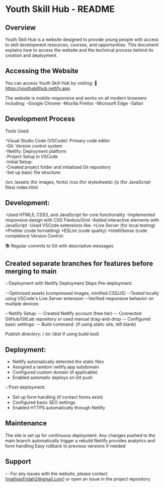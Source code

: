 # Youth Skill Hub - README
## Overview
Youth Skill Hub is a website designed to provide young people with access to skill development resources, courses, and opportunities. This document explains how to access the website and the technical process behind its creation and deployment.

## Accessing the Website
You can access Youth Skill Hub by visiting:
🔗 https://youthskillhub.netlify.app

The website is mobile-responsive and works on all modern browsers including:
-Google Chrome
-Mozilla Firefox
-Microsoft Edge
-Safari

## Development Process
Tools Used:

-Visual Studio Code (VSCode): Primary code editor<br>
-Git: Version control system<br>
-Netlify: Deployment platform<br>
-Project Setup in VSCode<br>
-Initial Setup:<br>
-Created project folder and initialized Git repository<br>
-Set up basic file structure:<br>

/src
  /assets (for images, fonts)
  /css (for stylesheets)
  /js (for JavaScript files)
index.html

## Development:
-Used HTML5, CSS3, and JavaScript for core functionality
-Implemented responsive design with CSS Flexbox/Grid
-Added interactive elements with JavaScript
-Used VSCode extensions like:
*Live Server (for local testing)
*Prettier (code formatting)
*ESLint (code quality)
*IntelliSense (code completion)
Version Control:

📚 Regular commits to Git with descriptive messages

## Created separate branches for features before merging to main

✅Deployment with Netlify
Deployment Steps
Pre-deployment:

--Optimized assets (compressed images, minified CSS/JS)
--Tested locally using VSCode's Live Server extension
--Verified responsive behavior on multiple devices

✅Netlify Setup:
-- Created Netlify account (free tier)
-- Connected GitHub/GitLab repository or used manual drag-and-drop
-- Configured basic settings:
-- Build command: (if using static site, left blank)

Publish directory: / (or /dist if using build tool)

## Deployment:

- Netlify automatically detected the static files
- Assigned a random netlify.app subdomain
- Configured custom domain (if applicable)
- Enabled automatic deploys on Git push

✅Post-deployment:
- Set up form handling (if contact forms exist)
- Configured basic SEO settings
- Enabled HTTPS automatically through Netlify

## Maintenance
The site is set up for continuous deployment:
Any changes pushed to the main branch automatically trigger a rebuild
Netlify provides analytics and form handling
Easy rollback to previous versions if needed

## Support
-- For any issues with the website, please contact [mathiasfridah2@gmail.com] or open an issue in the project repository.

